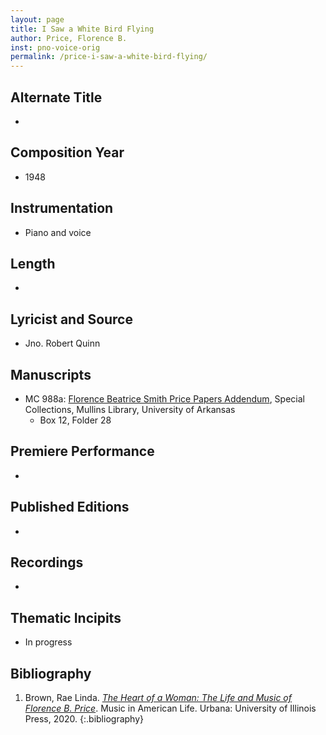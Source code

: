 ```yaml
---
layout: page
title: I Saw a White Bird Flying
author: Price, Florence B.
inst: pno-voice-orig
permalink: /price-i-saw-a-white-bird-flying/
---
```


## Alternate Title
- 

## Composition Year
- 1948

## Instrumentation
- Piano and voice

## Length
- 

## Lyricist and Source
- Jno. Robert Quinn

## Manuscripts
- MC 988a: <a href="https://uark.as.atlas-sys.com/repositories/2/resources/1522" target="_blank">Florence Beatrice Smith Price Papers Addendum</a>, Special Collections, Mullins Library, University of Arkansas
    * Box 12, Folder 28

## Premiere Performance
- 

## Published Editions
- 

## Recordings
- 

## Thematic Incipits
- In progress

## Bibliography
1. Brown, Rae Linda. <a href="https://www.worldcat.org/title/1122800180" target="_blank">*The Heart of a Woman: The Life and Music of Florence B. Price*</a>. Music in American Life. Urbana: University of Illinois Press, 2020.
{:.bibliography}
